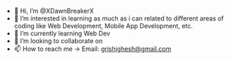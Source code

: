 - 👋 Hi, I’m @XDawnBreakerX
- 👀 I’m interested in learning as much as i can related to different areas of coding like Web Development, Mobile App Development, etc.
- 🌱 I’m currently learning Web Dev
- 💞️ I’m looking to collaborate on <nothing as of now>
- 📫 How to reach me -> Email: grishighesh@gmail.com

<!---
XDawnBreakerX/XDawnBreakerX is a ✨ special ✨ repository because its `README.md` (this file) appears on your GitHub profile.
You can click the Preview link to take a look at your changes.
--->

